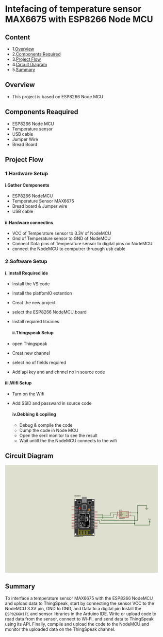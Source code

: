 # Intefacing of temperature sensor MAX6675 with ESP8266 Node MCU


## Content
- 1.[Overview](#overview)
- 2.[Components Required](#components-reaquired)
- 3.[Project Flow](#project-flow)
- 4.[Circuit Diagram](#circuit-diagram)
- 5.[Summary](#summary)






## Overview
- This project is based on ESP8266 Node MCU

## Components Reaquired 
- ESP8266 Node MCU
- Temperature sensor
- USB cable
- Jumper Wire
- Bread Board

 ## Project Flow
  ### 1.Hardware Setup
  #### i.Gather Components
 - ESP8266 NodeMCU
 - Temperature Sensor MAX6675
 - Bread board & Jumper wire
 - USB cable
  
  #### ii.Hardware connectins
 - VCC of Temperature sensor to 3.3V of NodeMCU
 - Gnd of Temperature sensor to GND of NodeMCU
 - Connect Data pins of Temperature sensor to digital pins on NodeMCU
 - connect the NodeMCU to computrer thruough usb cable
   


 
  ### 2.Software Setup
  #### i. install Required ide
 - Install the VS code 
 - Install the platfomIO extention
 - Creat the new project
 - select the ESP8266 NodeMCU board
 - Install  required libraries


   
     
   #### ii.Thingspeak  Setup
 - open Thingspeak
 - Creat new channel
 - select  no of fields required
 - Add api key and and chnnel no in source code

  #### iii.Wifi Setup
 - Turn on the Wifi
 - Add SSID and passward in source code

   #### iv.Debbing & copiling
   - Debug & compile the code
   - Dump the code in Node MCU
   - Open the seril monitor to see the result
   - Wait untill the the NodeMCU connects to the wifi


 ## Circuit Diagram
 ![Circuit Diagram](./images/TemperatureSensorMAX6675.png)

 ## Summary
 To interface a temperature sensor MAX6675 with the ESP8266 NodeMCU and upload data to ThingSpeak, start by connecting the sensor VCC to the NodeMCU 3.3V pin, GND to GND, and Data to a digital pin Install the `ESP8266WiFi` and sensor libraries in the Arduino IDE. Write or upload code to read data from the sensor, connect to Wi-Fi, and send data to ThingSpeak using its API. Finally, compile and upload the code to the NodeMCU and monitor the uploaded data on the ThingSpeak channel.




